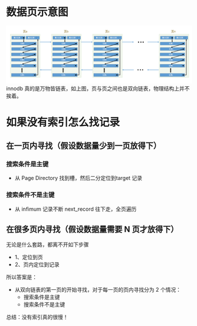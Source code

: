# 数据页示意图
![数据页示意图.png](../imgs/mysql/数据页示意图.png?raw=true)
innodb 真的是万物皆链表，如上图，页与页之间也是双向链表，物理结构上并不挨着。

# 如果没有索引怎么找记录
## 在一页内寻找（假设数据量少到一页放得下）
### 搜索条件是主键
* 从 Page Directory 找到槽，然后二分定位到target 记录
### 搜索条件不是主键
* 从 infimum 记录不断 next_record 往下走，全页遍历

## 在很多页内寻找（假设数据量需要 N 页才放得下）
无论是什么套路，都离不开如下步骤
* 1、定位到页
* 2、页内定位到记录

所以答案是：
* 从双向链表的第一页的开始寻找，对于每一页的页内寻找分为 2 个情况：
    * 搜索条件是主键
    * 搜索条件不是主键

总结：没有索引真的很慢！

